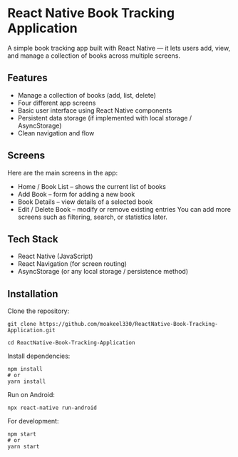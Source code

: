 # React Native Book Tracking Application

A simple book tracking app built with React Native — it lets users add, view, and manage a collection of books across multiple screens.


## Features

- Manage a collection of books (add, list, delete)
- Four different app screens
- Basic user interface using React Native components
- Persistent data storage (if implemented with local storage / AsyncStorage)
- Clean navigation and flow
## Screens

Here are the main screens in the app:
- Home / Book List – shows the current list of books
- Add Book – form for adding a new book
- Book Details – view details of a selected book
- Edit / Delete Book – modify or remove existing entries
You can add more screens such as filtering, search, or statistics later.
## Tech Stack

- React Native (JavaScript)
- React Navigation (for screen routing)
- AsyncStorage (or any local storage / persistence method)
## Installation

Clone the repository:
```
git clone https://github.com/moakeel330/ReactNative-Book-Tracking-Application.git

cd ReactNative-Book-Tracking-Application
```

Install dependencies:
```
npm install
# or
yarn install
```
Run on Android:
```
npx react-native run-android
```
For development:
```
npm start
# or
yarn start
```
    
